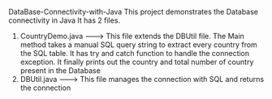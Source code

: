 DataBase-Connectivity-with-Java This project demonstrates the Database connectivity in Java It has 2 files.

1. CountryDemo.java ---> This file extends the DBUtil file. The Main method takes a manual SQL query string to extract every country from the SQL table. It has try and catch function to handle the connection exception. It finally prints out the country and total number of country present in the Database
2. DBUtil.java ---> This file manages the connection with SQL and returns the connection

